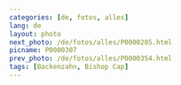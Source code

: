 ```yaml
---
categories: [de, fotos, alles]
lang: de
layout: photo
next_photo: /de/fotos/alles/P0000285.html
picname: P0000307
prev_photo: /de/fotos/alles/P0000354.html
tags: [Backenzahn, Bishop Cap]
---
```


